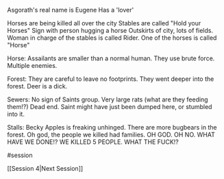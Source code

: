 Asgorath's real name is Eugene
Has a 'lover'

Horses are being killed all over the city
Stables are called "Hold your Horses"
Sign with person hugging a horse
Outskirts of city, lots of fields.
Woman in charge of the stables is called Rider.
One of the horses is called "Horse"

Horse:
Assailants are smaller than a normal human.
They use brute force.
Multiple enemies.

Forest:
They are careful to leave no footprints.
They went deeper into the forest.
Deer is a dick.

Sewers:
No sign of Saints group.
Very large rats (what are they feeding them!?)
Dead end.
Saint might have just been dumped here, or stumbled into it.

Stalls:
Becky Apples is freaking unhinged.
There are more bugbears in the forest.
Oh god, the people we killed had families.
OH GOD. OH NO. WHAT HAVE WE DONE!?
WE KILLED 5 PEOPLE. WHAT THE FUCK!?

#session 

[[Session 4|Next Session]]

